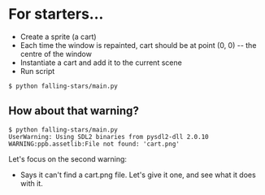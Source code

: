 # For starters...

* Create a sprite (a cart)
* Each time the window is repainted, cart should be at point (0, 0) -- the centre of the window
* Instantiate a cart and add it to the current scene
* Run script

```
$ python falling-stars/main.py
```

## How about that warning?

```
$ python falling-stars/main.py
UserWarning: Using SDL2 binaries from pysdl2-dll 2.0.10
WARNING:ppb.assetlib:File not found: 'cart.png'
```

Let's focus on the second warning:
* Says it can't find a cart.png file. Let's give it one, and see what it does with it.
